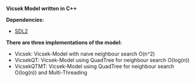<b>Vicsek Model written in C++</b>

<b>Dependencies:</b>

- <a href="https://www.libsdl.org/download-2.0.php">SDL2</a>

<b>There are three implementations of the model:</b>

- Vicsek: Vicsek-Model with naive neighbour search O(n^2)
- VicsekQT: Vicsek-Model using QuadTree for neighbour search O(log(n))
- VicsekQTMT: Vicsek-Model using QuadTree for neighbour search O(log(n)) and Multi-Threading
